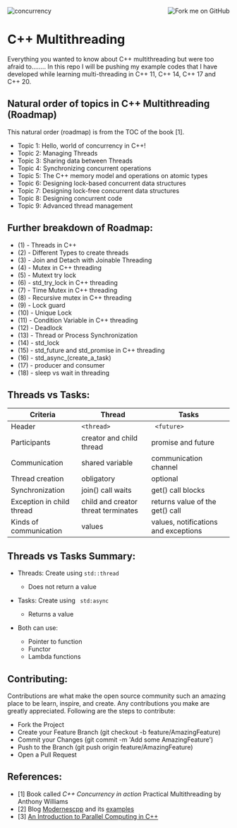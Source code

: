 <a href="https://github.com/mortennobel/cpp-cheatsheet"><img align="right" src="https://camo.githubusercontent.com/38ef81f8aca64bb9a64448d0d70f1308ef5341ab/68747470733a2f2f73332e616d617a6f6e6177732e636f6d2f6769746875622f726962626f6e732f666f726b6d655f72696768745f6461726b626c75655f3132313632312e706e67" alt="Fork me on GitHub" data-canonical-src="https://s3.amazonaws.com/github/ribbons/forkme_right_darkblue_121621.png"></a>


![concurrency](https://user-images.githubusercontent.com/46613555/160706055-44c1f034-e9d5-46a2-b6d0-9ce28b2da9d9.JPG)




# C++ Multithreading
Everything you wanted to know about C++ multithreading but were too afraid to........ 
In this repo I will be pushing my example codes that I have developed while learning multi-threading in C++ 11, C++ 14, C++ 17 and C++ 20. 

Natural order of topics in C++ Multithreading (Roadmap)
-------------------------------------------------------
This natural order (roadmap) is from the TOC of the book [1]. 
 - Topic 1: Hello, world of concurrency in C++!
 - Topic 2: Managing Threads
 - Topic 3: Sharing data between Threads
 - Topic 4: Synchronizing concurrent operations
 - Topic 5: The C++ memory model and operations on atomic types
 - Topic 6: Designing lock-based concurrent data structures
 - Topic 7: Designing lock-free concurrent data structures
 - Topic 8: Designing concurrent code
 - Topic 9: Advanced thread management



Further breakdown of Roadmap: 
----------------------------

 - (1)   -  Threads in C++
 - (2)   -  Different Types to create threads
 - (3)   -  Join and Detach with Joinable Threading 
 - (4)   -  Mutex in C++ threading 
 - (5)   -  Mutext try lock 
 - (6)   -  std_try_lock in C++ threading 
 - (7)   -  Time Mutex in C++ threading 
 - (8)   -  Recursive mutex in C++ threading 
 - (9)   -  Lock guard
 - (10)  -  Unique Lock 
 - (11)  -  Condition Variable in C++ threading 
 - (12)  -  Deadlock 
 - (13)  -  Thread or Process Synchronization 
 - (14)  -  std_lock
 - (15)  -  std_future and std_promise in C++ threading
 - (16)  -  std_async_(create_a_task)
 - (17)  -  producer and consumer
 - (18)  -  sleep vs wait in threading 
 
 
 

 

Threads vs Tasks:
----------------
| Criteria           |  Thread    |  Tasks |
| -------------------------- | ------------- |----------------------------------- | 
|     Header                       |       ``` <thread> ```                             |     ``` <future>```                              |             
|     Participants                 |       creator and child thread                     |     promise and future                           |         
|     Communication                |       shared variable                              |    communication channel                         |   
|     Thread creation              |       obligatory                                   |    optional                                      |    
|     Synchronization              |       join() call waits                            |    get() call blocks                             |       
|     Exception in child thread    |       child and creator threat terminates          |    returns value of the get() call               |     
|     Kinds of communication       |       values                                       |    values, notifications and exceptions          |         


Threads vs Tasks Summary:
------------------------

- Threads: Create using  ``` std::thread ```
    - Does not return a value 
 
 - Tasks: Create using ``` std:async``` 
     - Returns a value

-  Both can use:
   - Pointer to function
   - Functor
   - Lambda functions
   
Contributing:
-------------

Contributions are what make the open source community such an amazing place to be learn, inspire, and create. Any contributions you make are greatly appreciated. Following are the steps to contribute:

- Fork the Project
- Create your Feature Branch (git checkout -b feature/AmazingFeature)
- Commit your Changes (git commit -m 'Add some AmazingFeature')
- Push to the Branch (git push origin feature/AmazingFeature)
- Open a Pull Request
   
   
References:
-----------

   - [1] Book called *C++ Concurrency in action* Practical Multithreading by Anthony Williams 
   - [2] Blog [Modernescpp](https://www.modernescpp.com/) and its [examples](https://github.com/RainerGrimm/ModernesCppSource)
   - [3] [An Introduction to Parallel Computing in C++](https://www.cs.cmu.edu/~15210/pasl.html)
